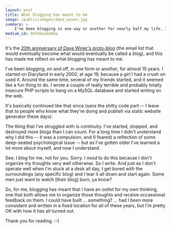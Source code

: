 ```yaml
---
layout: post
title: What blogging has meant to me
image: /public/images/dave_winer.jpg
summary: >
    I've been blogging in one way or another for nearly half my life. I haven't taken a "conventional" path, but it's been a journey that has meant a lot to me, and now is as good a time as any to reflect on it.
medium_id: 947ebaabe66a
---
```


It's the [20th anniversary of Dave Winer's proto-blog](http://scripting.com/2014/10/07/20YearsOfBlogging.html) (the email list that would eventually become what would eventually be called a blog), and this has made me reflect on what blogging has meant to me.

I've been blogging, on and off, in one form or another, for almost 15 years. I started on Diaryland in early 2000, at age 19, because a girl I had a crush on used it. Around the same time, several of my friends started, and it seemed like a fun thing to do. I wrote a couple of really terrible and probably totally insecure PHP scripts to bang on a MySQL database and started writing on the web.

It's basically continued like that since (sans the shitty code part -- I leave that to people who know what they're doing and publish via static website generator these days).

The thing that I've struggled with is continuity. I've started, stopped, and destroyed more blogs than I can count. For a long time I didn't understand why I did this -- it was a compulsion, and (I feared) a reflection of some deep-seated psychological issue -- but as I've gotten older I've learned a lot more about myself, and now I understand.

See, I blog for me, not for you. Sorry. I *need* to do this because I don't organize my thoughts very well otherwise. So I write. And just as I don't operate well when I'm stuck at a desk all day, I get bored with the surroundings (any specific blog) and I tear it all down and start again. Some men just want to watch [their blog] burn, ya know?

So, for me, blogging has meant that I have an outlet for my own thinking, one that both allows me to organize those thoughts and receive occassional feedback on them. I could have built ... something? ... had I been more consistent and written in a fixed location for all of these years, but I'm pretty OK with how it has all turned out.

Thank you for reading. :-)
